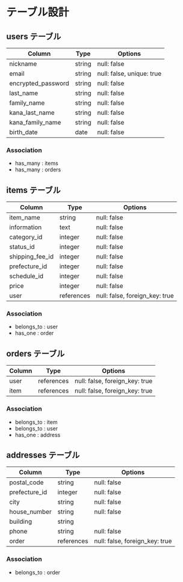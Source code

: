 # テーブル設計

## users テーブル

| Column             | Type    | Options                   |
| ------------------ | ------  | ------------------------- |
| nickname           | string  | null: false               |
| email              | string  | null: false, unique: true | 
| encrypted_password | string  | null: false               |
| last_name          | string  | null: false               |
| family_name        | string  | null: false               |
| kana_last_name     | string  | null: false               |
| kana_family_name   | string  | null: false               |
| birth_date         | date    | null: false               |

### Association

- has_many : items
- has_many : orders

## items テーブル

| Column           | Type       | Options                        |
| ---------------- | ---------- | ------------------------------ |
| item_name        | string     | null: false                    | 
| information      | text       | null: false                    | 
| category_id      | integer    | null: false                    |
| status_id        | integer    | null: false                    |
| shipping_fee_id  | integer    | null: false                    |
| prefecture_id    | integer    | null: false                    |
| schedule_id      | integer    | null: false                    |
| price            | integer    | null: false                    |
| user             | references | null: false, foreign_key: true |

### Association

- belongs_to : user
- has_one    : order

## orders テーブル

| Column  | Type       | Options                        |
| ------- | ---------- | ------------------------------ |
| user    | references | null: false, foreign_key: true |
| item    | references | null: false, foreign_key: true |


### Association

- belongs_to : item
- belongs_to : user
- has_one    : address

## addresses テーブル

| Column           | Type       | Options                        |
| ---------------- | ---------- | ------------------------------ |
| postal_code      | string     | null: false                    |
| prefecture_id    | integer    | null: false                    | 
| city             | string     | null: false                    | 
| house_number     | string     | null: false                    |
| building         | string     |                                |
| phone            | string     | null: false                    |
| order           | references | null: false, foreign_key: true |

### Association

- belongs_to : order